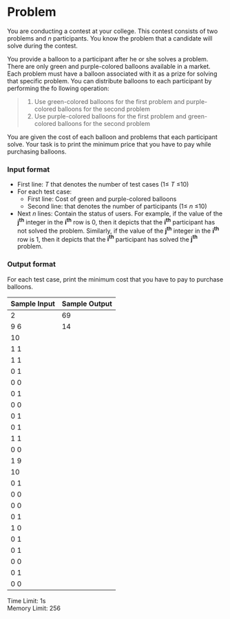 # Problem
You are conducting a contest at your college. This contest consists of two problems and *n* participants. You know the problem that a candidate will solve during the contest.

You provide a balloon to a participant after he or she solves a problem. There are only green and purple-colored balloons available in a market. Each problem must have a balloon associated with it as a prize for solving that specific problem. You can distribute balloons to each participant by performing the fo llowing operation:

> 1. Use green-colored balloons for the first problem and purple-colored balloons for the second problem 
> 2. Use purple-colored balloons for the first problem and green-colored balloons for the second problem 

You are given the cost of each balloon and problems that each participant solve. Your task is to print the minimum price that you have to pay while purchasing balloons.

### Input format

 - First line: *T* that denotes the number of test cases (1≤ *T* ≤10)
 - For each test case: 
   -  First line: Cost of green and
 purple-colored balloons 
   -  Second line: that denotes the number of participants (1≤ *n* ≤10)
- Next *n* lines: Contain the status of users. For example, if the value of the **j<sup>th</sup>** integer in the **i<sup>th</sup>** row is 0, then it depicts that the **i<sup>th</sup>** participant has not solved the  problem. Similarly, if the value of the **j<sup>th</sup>** integer in the **i<sup>th</sup>** row is 1, then it depicts that the **i<sup>th</sup>** participant has solved the **j<sup>th</sup>** problem.
 
### Output format
For each test case, print the minimum cost that you have to pay to purchase balloons.


| Sample Input | Sample Output |
|--------------|---------------|
|2             | 69            |
|9 6           | 14            |
|10            |               |
|1 1           |               |
|1 1           |               |
|0 1           |               |
|0 0           |               |
|0 1           |               |
|0 0           |               |
|0 1           |               |
|0 1           |               |
|1 1           |               |
|0 0           |               |
|1 9           |               |
|10            |               |
|0 1           |               |
|0 0           |               |
|0 0           |               |
|0 1           |               |
|1 0           |               |
|0 1           |               |
|0 1           |               |
|0 0           |               |
|0 1           |               |
|0 0           |               |



Time Limit: 1s <br>
Memory Limit: 256<br>




